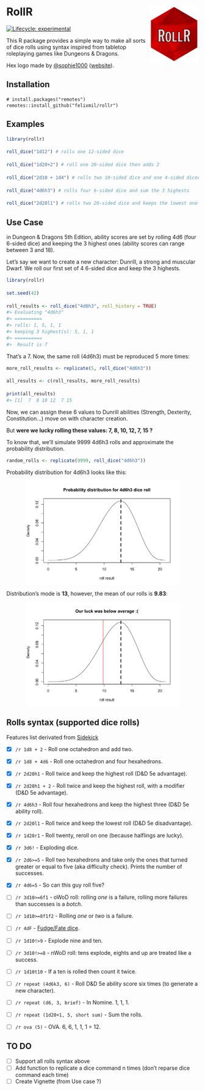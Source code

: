 
<!-- README.md is generated from README.Rmd. Please edit that file -->

# RollR <img src='man/figures/logo.png' align="right" height="150" />

<!-- badges: start -->

[![Lifecycle:
experimental](https://img.shields.io/badge/lifecycle-experimental-orange.svg)](https://www.tidyverse.org/lifecycle/#experimental)
<!-- badges: end -->

This R package provides a simple way to make all sorts of dice rolls
using syntax inspired from tabletop roleplaying games like Dungeons &
Dragons.

Hex logo made by [@sophie1000](https://www.instagram.com/sophie1000___/) ([website](sophie1000.com)).

## Installation

    # install.packages("remotes")
    remotes::install_github("felixmil/rollr")

## Examples

``` r
library(rollr)

roll_dice("1d12") # rolls one 12-sided dice

roll_dice("1d20+2") # roll one 20-sided dice then adds 2

roll_dice("2d10 + 1d4") # rolls two 10-sided dice and one 4-sided diced and sums their results 

roll_dice("4d6h3") # rolls four 6-sided dice and sum the 3 highests

roll_dice("2d20l1") # rolls two 20-sided dice and keeps the lowest one
```

## Use Case

in Dungeon & Dragons 5th Edition, ability scores are set by rolling 4d6
(four 6-sided dice) and keeping the 3 highest ones (ability scores can
range between 3 and 18).

Let’s say we want to create a new character: Dunrill, a strong and
muscular Dwarf. We roll our first set of 4 6-sided dice and keep the 3
highests.

``` r
library(rollr)

set.seed(42)

roll_results <- roll_dice("4d6h3", roll_history = TRUE) 
#> Evaluating "4d6h3" 
#> ==========
#> rolls: 1, 5, 1, 1
#> keeping 3 highest(s): 5, 1, 1
#> ==========
#>  Result is 7
```

That’s a 7. Now, the same roll (4d6h3) must be reproduced 5 more times:

``` r
more_roll_results <- replicate(5, roll_dice("4d6h3"))

all_results <- c(roll_results, more_roll_results)

print(all_results)
#> [1]  7  8 10 12  7 15
```

Now, we can assign these 6 values to Dunrill abilities (Strength,
Dexterity, Constitution…) move on with character creation.

But **were we lucky rolling these values: 7, 8, 10, 12, 7, 15 ?**

To know that, we’ll simulate 9999 4d6h3 rolls and approximate the
probability distribution.

``` r
random_rolls <- replicate(9999, roll_dice("4d6h3"))
```

Probability distribution for 4d6h3 looks like this:

<img src="man/figures/README-unnamed-chunk-6-1.png" width="80%" style="display: block; margin: auto;" />

Distribution’s mode is **13**, however, the mean of our rolls is
**9.83**:

<img src="man/figures/README-unnamed-chunk-7-1.png" width="80%" style="display: block; margin: auto;" />

## Rolls syntax (supported dice rolls)

Features list derivated from
[Sidekick](https://github.com/ArtemGr/Sidekick)

  - [x] `/r 1d8 + 2` - Roll one octahedron and add two.

  - [x] `/r 1d8 + 4d6` - Roll one octahedron and four hexahedrons.

  - [x] `/r 2d20h1` - Roll twice and keep the highest roll (D\&D 5e
    advantage).

  - [x] `/r 2d20h1 + 2` - Roll twice and keep the highest roll, with a
    modifier (D\&D 5e advantage).

  - [x] `/r 4d6h3` - Roll four hexahedrons and keep the highest three
    (D\&D 5e ability roll).

  - [x] `/r 2d20l1` - Roll twice and keep the lowest roll (D\&D 5e
    disadvantage).

  - [x] `/r 1d20r1` - Roll twenty, reroll on one (because halflings are
    lucky).

  - [x] `/r 3d6!` - Exploding dice.

  - [x] `/r 2d6>=5` - Roll two hexahedrons and take only the ones that
    turned greater or equal to five (aka difficulty check). Prints the
    number of successes.

  - [x] `/r 4d6=5` - So can this guy roll five?

  - [ ] `/r 3d10>=6f1` - oWoD roll: rolling *one* is a failure, rolling
    more failures than successes is a *botch*.

  - [ ] `/r 1d10>=8f1f2` - Rolling *one* or *two* is a failure.

  - [ ] `/r 4dF` - [Fudge/Fate
    dice](http://rpg.stackexchange.com/questions/1765/what-game-circumstance-uses-fudge-dice).

  - [ ] `/r 1d10!>9` - Explode nine and ten.

  - [ ] `/r 3d10!>=8` - nWoD roll: tens explode, eights and up are
    treated like a success.

  - [ ] `/r 1d10t10` - If a ten is rolled then count it twice.

  - [ ] `/r repeat (4d6k3, 6)` - Roll D\&D 5e ability score six times
    (to generate a new character).

  - [ ] `/r repeat (d6, 3, brief)` - In Nomine. 1, 1, 1.

  - [ ] `/r repeat (1d20+1, 5, short sum)` - Sum the rolls.

  - [ ] `/r ova (5)` - OVA. 6, 6, 1, 1, 1 = 12.

## TO DO

  - [ ] Support all rolls syntax above
  - [ ] Add function to replicate a dice command n times (don’t reparse
    dice command each time)
  - [ ] Create Vignette (from Use case ?)
